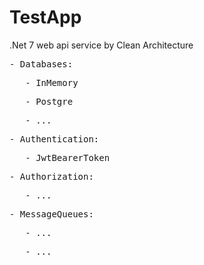 # TestApp
<p>.Net 7 web api service by Clean Architecture</pre>
<pre>- Databases:</pre>
<pre>	- InMemory</pre>
<pre>	- Postgre</pre>
<pre>	- ...</pre>
<pre>- Authentication:</pre>
<pre>	- JwtBearerToken</pre>
<pre>- Authorization:</pre>
<pre>	- ...</pre>
<pre>- MessageQueues:</pre>
<pre>	- ...</pre>
<pre>	- ...</pre>